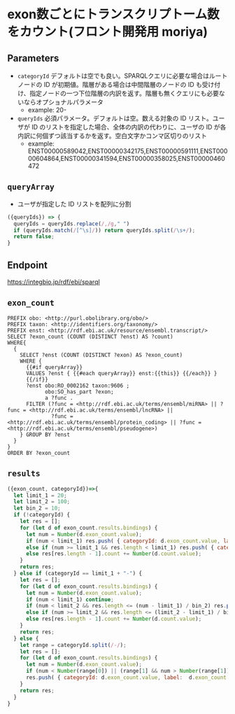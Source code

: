 # exon数ごとにトランスクリプトーム数をカウント(フロント開発用 moriya)

## Parameters

* `categoryId` デフォルトは空でも良い。SPARQLクエリに必要な場合はルートノードの ID が初期値。階層がある場合は中間階層のノードの ID も受け付け、指定ノードの一つ下位階層の内訳を返す。階層も無くクエリにも必要ないならオプショナルパラメータ
  * example: 20-
* `queryIds` 必須パラメータ。デフォルトは空。数える対象の ID リスト。ユーザが ID のリストを指定した場合、全体の内訳の代わりに、ユーザの ID が各内訳に何個ずつ該当するかを返す。空白文字かコンマ区切りのリスト
  * example: ENST00000589042,ENST00000342175,ENST00000591111,ENST00000604864,ENST00000341594,ENST00000358025,ENST00000460472

## `queryArray`
- ユーザが指定した ID リストを配列に分割

```javascript
({queryIds}) => {
  queryIds = queryIds.replace(/,/g," ")
  if (queryIds.match(/[^\s]/)) return queryIds.split(/\s+/);
  return false;
}
```

## Endpoint

 https://integbio.jp/rdf/ebi/sparql
 
## `exon_count`
```sparql
PREFIX obo: <http://purl.obolibrary.org/obo/>
PREFIX taxon: <http://identifiers.org/taxonomy/>
PREFIX enst: <http://rdf.ebi.ac.uk/resource/ensembl.transcript/>
SELECT ?exon_count (COUNT (DISTINCT ?enst) AS ?count)
WHERE{
  {
    SELECT ?enst (COUNT (DISTINCT ?exon) AS ?exon_count)
    WHERE {
      {{#if queryArray}}
      VALUES ?enst { {{#each queryArray}} enst:{{this}} {{/each}} }
      {{/if}}
  	  ?enst obo:RO_0002162 taxon:9606 ;
            obo:SO_has_part ?exon;
            a ?func .
      FILTER (?func = <http://rdf.ebi.ac.uk/terms/ensembl/miRNA> || ?func = <http://rdf.ebi.ac.uk/terms/ensembl/lncRNA> ||
              ?func = <http://rdf.ebi.ac.uk/terms/ensembl/protein_coding> || ?func = <http://rdf.ebi.ac.uk/terms/ensembl/pseudogene>)
    } GROUP BY ?enst
  }
}
ORDER BY ?exon_count
```

## `results`

```javascript
({exon_count, categoryId})=>{
  let limit_1 = 20;
  let limit_2 = 100;
  let bin_2 = 10;
  if (!categoryId) {
    let res = [];
    for (let d of exon_count.results.bindings) {
      let num = Number(d.exon_count.value);
      if (num < limit_1) res.push( { categoryId: d.exon_count.value, label: d.exon_count.value, count: Number(d.count.value)} );
      else if (num >= limit_1 && res.length < limit_1) res.push( { categoryId: limit_1 + "-", label: limit_1 + "-", count: Number(d.count.value), hasChild: true} );
      else res[res.length - 1].count += Number(d.count.value);
    }
    return res;
  } else if (categoryId == limit_1 + "-") {
    let res = [];
    for (let d of exon_count.results.bindings) {
      let num = Number(d.exon_count.value);
      if (num < limit_1) continue;
      if (num < limit_2 && res.length <= (num - limit_1) / bin_2) res.push( { categoryId: d.exon_count.value + "-" + (Number(d.exon_count.value) + 9), label:  d.exon_count.value + "-" + (Number(d.exon_count.value) + 9), count: Number(d.count.value), hasChild: true} );
      else if (num >= limit_2 && res.length <= (limit_2 - limit_1) / bin_2) res.push( { categoryId: limit_2 + "-", label: limit_2 + "-", count: Number(d.count.value), hasChild: true} );
      else res[res.length - 1].count += Number(d.count.value);
    }
    return res;
  } else {
    let range = categoryId.split(/-/);
    let res = [];
    for (let d of exon_count.results.bindings) {
      let num = Number(d.exon_count.value);
      if (num < Number(range[0]) || (range[1] && num > Number(range[1]))) continue;
      res.push( { categoryId: d.exon_count.value, label:  d.exon_count.value, count: Number(d.count.value)} );
    }
    return res;
  }
}
```